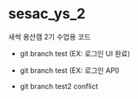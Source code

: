 # sesac_ys_2

새싹 용산캠 2기 수업용 코드

- git branch test (EX: 로그인 UI 완료)
- git branch test (EX: 로그인 API)

- git branch test2 conflict